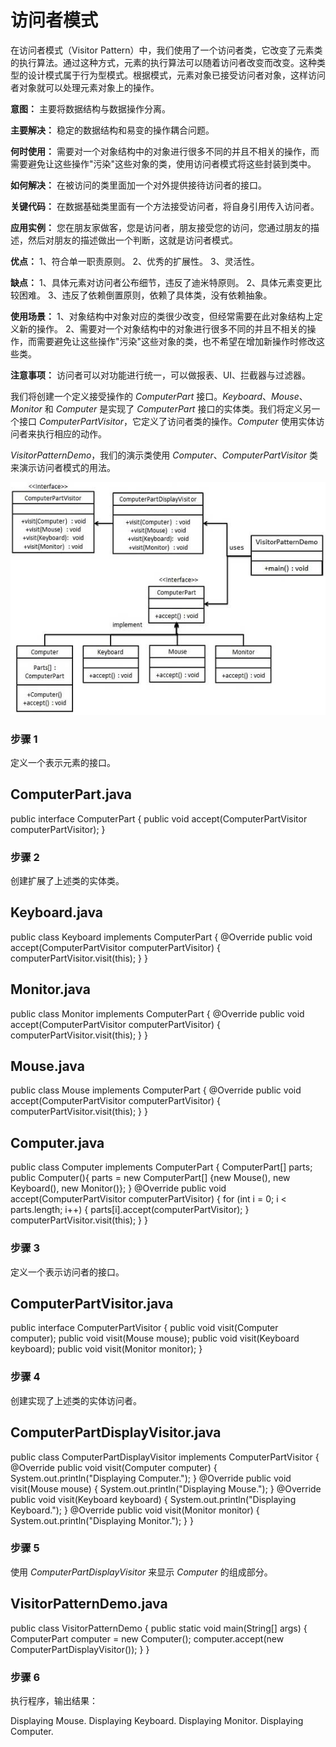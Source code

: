 # 访问者模式
在访问者模式（Visitor Pattern）中，我们使用了一个访问者类，它改变了元素类的执行算法。通过这种方式，元素的执行算法可以随着访问者改变而改变。这种类型的设计模式属于行为型模式。根据模式，元素对象已接受访问者对象，这样访问者对象就可以处理元素对象上的操作。

**意图：** 主要将数据结构与数据操作分离。

**主要解决：** 稳定的数据结构和易变的操作耦合问题。

**何时使用：** 需要对一个对象结构中的对象进行很多不同的并且不相关的操作，而需要避免让这些操作"污染"这些对象的类，使用访问者模式将这些封装到类中。

**如何解决：** 在被访问的类里面加一个对外提供接待访问者的接口。

**关键代码：** 在数据基础类里面有一个方法接受访问者，将自身引用传入访问者。

**应用实例：** 您在朋友家做客，您是访问者，朋友接受您的访问，您通过朋友的描述，然后对朋友的描述做出一个判断，这就是访问者模式。

**优点：**  1、符合单一职责原则。 2、优秀的扩展性。 3、灵活性。

**缺点：**  1、具体元素对访问者公布细节，违反了迪米特原则。 2、具体元素变更比较困难。 3、违反了依赖倒置原则，依赖了具体类，没有依赖抽象。

**使用场景：**  1、对象结构中对象对应的类很少改变，但经常需要在此对象结构上定义新的操作。 2、需要对一个对象结构中的对象进行很多不同的并且不相关的操作，而需要避免让这些操作"污染"这些对象的类，也不希望在增加新操作时修改这些类。

**注意事项：** 访问者可以对功能进行统一，可以做报表、UI、拦截器与过滤器。

我们将创建一个定义接受操作的 _ComputerPart_ 接口。_Keyboard_、_Mouse_、_Monitor_ 和 _Computer_ 是实现了 _ComputerPart_ 接口的实体类。我们将定义另一个接口 _ComputerPartVisitor_，它定义了访问者类的操作。_Computer_ 使用实体访问者来执行相应的动作。

_VisitorPatternDemo_，我们的演示类使用 _Computer_、_ComputerPartVisitor_ 类来演示访问者模式的用法。

![](_assets/visitor_pattern_uml_diagram.jpg)

### 步骤 1

定义一个表示元素的接口。

ComputerPart.java
-----------------

public  interface  ComputerPart  {  public  void  accept(ComputerPartVisitor  computerPartVisitor); }

### 步骤 2

创建扩展了上述类的实体类。

Keyboard.java
-------------

public  class  Keyboard  implements  ComputerPart  { @Override  public  void  accept(ComputerPartVisitor  computerPartVisitor)  {  computerPartVisitor.visit(this); }  }

Monitor.java
------------

public  class  Monitor  implements  ComputerPart  { @Override  public  void  accept(ComputerPartVisitor  computerPartVisitor)  {  computerPartVisitor.visit(this); }  }

Mouse.java
----------

public  class  Mouse  implements  ComputerPart  { @Override  public  void  accept(ComputerPartVisitor  computerPartVisitor)  {  computerPartVisitor.visit(this); }  }

Computer.java
-------------

public  class  Computer  implements  ComputerPart  {  ComputerPart\[\]  parts; public  Computer(){  parts = new  ComputerPart\[\]  {new  Mouse(), new  Keyboard(), new  Monitor()}; } @Override  public  void  accept(ComputerPartVisitor  computerPartVisitor)  {  for  (int  i = 0; i < parts.length; i++)  {  parts\[i\].accept(computerPartVisitor); }  computerPartVisitor.visit(this); }  }

### 步骤 3

定义一个表示访问者的接口。

ComputerPartVisitor.java
------------------------

public  interface  ComputerPartVisitor  {  public  void  visit(Computer  computer); public  void  visit(Mouse  mouse); public  void  visit(Keyboard  keyboard); public  void  visit(Monitor  monitor); }

### 步骤 4

创建实现了上述类的实体访问者。

ComputerPartDisplayVisitor.java
-------------------------------

public  class  ComputerPartDisplayVisitor  implements  ComputerPartVisitor  { @Override  public  void  visit(Computer  computer)  {  System.out.println("Displaying Computer."); } @Override  public  void  visit(Mouse  mouse)  {  System.out.println("Displaying Mouse."); } @Override  public  void  visit(Keyboard  keyboard)  {  System.out.println("Displaying Keyboard."); } @Override  public  void  visit(Monitor  monitor)  {  System.out.println("Displaying Monitor."); }  }

### 步骤 5

使用 _ComputerPartDisplayVisitor_ 来显示 _Computer_ 的组成部分。

VisitorPatternDemo.java
-----------------------

public  class  VisitorPatternDemo  {  public  static  void  main(String\[\]  args)  {  ComputerPart  computer = new  Computer(); computer.accept(new  ComputerPartDisplayVisitor()); }  }

### 步骤 6

执行程序，输出结果：

Displaying Mouse.
Displaying Keyboard.
Displaying Monitor.
Displaying Computer.
